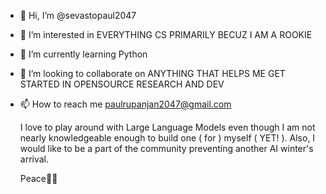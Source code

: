 - 👋 Hi, I’m @sevastopaul2047
- 👀 I’m interested in EVERYTHING CS PRIMARILY BECUZ I AM A ROOKIE 
- 🌱 I’m currently learning Python
- 💞️ I’m looking to collaborate on ANYTHING THAT HELPS ME GET STARTED IN OPENSOURCE RESEARCH AND DEV
- 📫 How to reach me paulrupanjan2047@gmail.com


   I love to play around with Large Language Models even though I am not nearly knowledgeable enough to build one ( for ) myself ( YET! ).
  Also, I would like to be a part of the community preventing another AI winter's arrival.

  Peace✌🏼
  
<!---
sevastopaul2047/sevastopaul2047 is a ✨ special ✨ repository because its `README.md` (this file) appears on your GitHub profile.
You can click the Preview link to take a look at your changes.
--->
